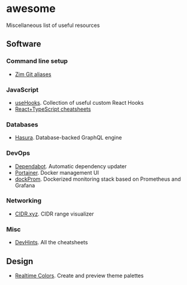 # awesome
Miscellaneous list of useful resources

## Software

### Command line setup
- [Zim Git aliases](https://github.com/zimfw/git)

### JavaScript
- [useHooks](https://usehooks.com/). Collection of useful custom React Hooks
- [React+TypeScript cheatsheets](https://github.com/typescript-cheatsheets/react-typescript-cheatsheet/blob/master/README.md#basic-cheatsheet-table-of-contents)

### Databases
- [Hasura](https://hasura.io/). Database-backed GraphQL engine

### DevOps
- [Dependabot](https://dependabot.com/). Automatic dependency updater
- [Portainer](https://www.portainer.io/). Docker management UI
- [dockProm](https://github.com/stefanprodan/dockprom). Dockerized monitoring stack based on Prometheus and Grafana

### Networking
- [CIDR.xyz](https://cidr.xyz/). CIDR range visualizer

### Misc
- [DevHints](https://devhints.io/). All the cheatsheets

## Design

- [Realtime Colors](https://www.realtimecolors.com). Create and preview theme palettes
